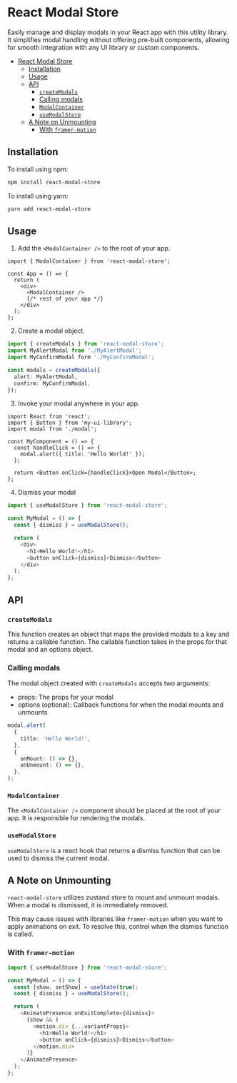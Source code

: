 # React Modal Store

Easily manage and display modals in your React app with this utility library. It simplifies modal handling without offering pre-built components, allowing for smooth integration with any UI library or custom components.

- [React Modal Store](#react-modal-store)
  - [Installation](#installation)
  - [Usage](#usage)
  - [API](#api)
    - [`createModals`](#createmodals)
    - [Calling modals](#calling-modals)
    - [`ModalContainer`](#modalcontainer)
    - [`useModalStore`](#usemodalstore)
  - [A Note on Unmounting](#a-note-on-unmounting)
    - [With `framer-motion`](#with-framer-motion)

## Installation

To install using npm:

```bash copy
npm install react-modal-store
```

To install using yarn:

```bash copy
yarn add react-modal-store
```

## Usage

1. Add the `<ModalContainer />` to the root of your app.

```tsx
import { ModalContainer } from 'react-modal-store';

const App = () => {
  return (
    <div>
      <ModalContainer />
      {/* rest of your app */}
    </div>
  );
};
```

2. Create a modal object.

```typescript
import { createModals } from 'react-modal-store';
import MyAlertModal from './MyAlertModal';
import MyConfirmModal form './MyConfirmModal';

const modals = createModals({
  alert: MyAlertModal,
  confirm: MyConfirmModal,
});
```

3. Invoke your modal anywhere in your app.

```tsx
import React from 'react';
import { Button } from 'my-ui-library';
import modal from './modal';

const MyComponent = () => {
  const handleClick = () => {
    modal.alert({ title: 'Hello World!' });
  };

  return <Button onClick={handleClick}>Open Modal</Button>;
};
```

4. Dismiss your modal

```typescript
import { useModalStore } from 'react-modal-store';

const MyModal = () => {
  const { dismiss } = useModalStore();

  return (
    <div>
      <h1>Hello World!</h1>
      <button onClick={dismiss}>Dismiss</button>
    </div>
  );
};
```

## API

### `createModals`

This function creates an object that maps the provided modals to a key and returns a callable function. The callable function takes in the props for that modal and an options object.

### Calling modals

The modal object created with `createModals` accepts two arguments:

- props: The props for your modal
- options (optional): Callback functions for when the modal mounts and unmounts

```typescript
modal.alert(
  {
    title: 'Hello World!',
  },
  {
    onMount: () => {},
    onUnmount: () => {},
  },
);
```

### `ModalContainer`

The `<ModalContainer />` component should be placed at the root of your app. It is responsible for rendering the modals.

### `useModalStore`

`useModalStore` is a react hook that returns a dismiss function that can be used to dismiss the current modal.

## A Note on Unmounting

`react-modal-store` utilizes zustand store to mount and unmount modals. When a modal is dismissed, it is immediately removed.

This may cause issues with libraries like `framer-motion` when you want to apply animations on exit. To resolve this, control when the dismiss function is called.

### With `framer-motion`

```typescript
import { useModalStore } from 'react-modal-store';

const MyModal = () => {
  const [show, setShow] = useState(true);
  const { dismiss } = useModalStore();

  return (
    <AnimatePresence onExitComplete={dismiss}>
      {show && (
        <motion.div {...variantProps}>
          <h1>Hello World!</h1>
          <button onClick={dismiss}>Dismiss</button>
        </motion.div>
      )}
    </AnimatePresence>
  );
};
```
